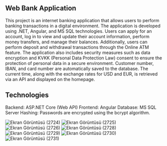 ## Web Bank Application

This project is an internet banking application that allows users to perform banking transactions in a digital environment. The application is developed using .NET, Angular, and MS SQL technologies. 
Users can apply for an account, log in to view and update their account information, perform money transfers, and manage their balances. 
Additionally, users can perform deposit and withdrawal transactions through the Online ATM feature.
The application also includes security measures such as data encryption and KVKK (Personal Data Protection Law) consent to ensure the protection of personal data in a secure environment.
Customer number, IBAN, and card number are automatically saved to the database.
The current time, along with the exchange rates for USD and EUR, is retrieved via an API and displayed on the homepage.

## Technologies
Backend: ASP.NET Core (Web API)
Frontend: Angular
Database: MS SQL Server
Hashing: Passwords are encrypted using the bcrypt algorithm.


![Ekran Görüntüsü (2724)](https://github.com/user-attachments/assets/71924282-3fbc-47fa-a5d6-60e556e91cd5)
![Ekran Görüntüsü (2725)](https://github.com/user-attachments/assets/3b74112f-90bc-484e-ba58-0d2c37ca33ec)
![Ekran Görüntüsü (2726)](https://github.com/user-attachments/assets/82a6991c-1ece-4a75-a033-0c082884f27b)
![Ekran Görüntüsü (2728)](https://github.com/user-attachments/assets/6a065751-52af-4752-97ee-9407bba9707c)
![Ekran Görüntüsü (2729)](https://github.com/user-attachments/assets/067175ba-67dc-47e1-914f-eed78afc1ff0)
![Ekran Görüntüsü (2730)](https://github.com/user-attachments/assets/4e02e407-ab59-48fe-b996-1632e038e9cb)
![Ekran Görüntüsü (2731)](https://github.com/user-attachments/assets/6e2f3c29-6ae6-408c-86cc-918b191f7491)


